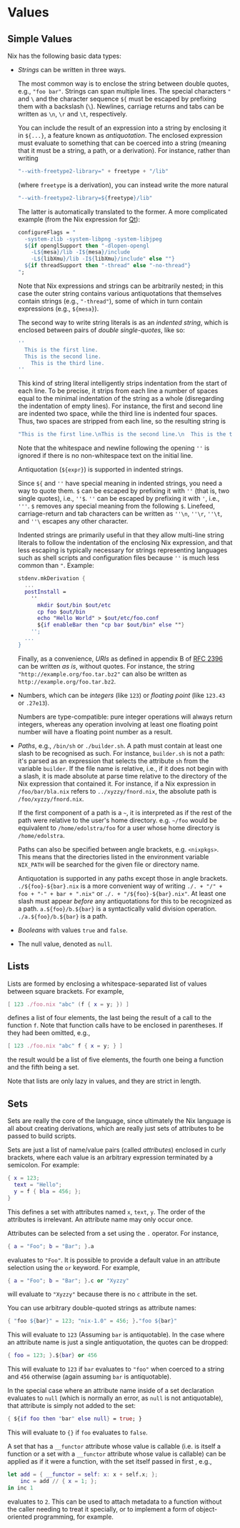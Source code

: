# Values

## Simple Values

Nix has the following basic data types:

  - *Strings* can be written in three ways.
    
    The most common way is to enclose the string between double quotes,
    e.g., `"foo bar"`. Strings can span multiple lines. The special
    characters `"` and `\` and the character sequence `${` must be
    escaped by prefixing them with a backslash (`\`). Newlines, carriage
    returns and tabs can be written as `\n`, `\r` and `\t`,
    respectively.
    
    You can include the result of an expression into a string by
    enclosing it in `${...}`, a feature known as *antiquotation*. The
    enclosed expression must evaluate to something that can be coerced
    into a string (meaning that it must be a string, a path, or a
    derivation). For instance, rather than writing
    
    ```nix
    "--with-freetype2-library=" + freetype + "/lib"
    ```
    
    (where `freetype` is a derivation), you can instead write the more
    natural
    
    ```nix
    "--with-freetype2-library=${freetype}/lib"
    ```
    
    The latter is automatically translated to the former. A more
    complicated example (from the Nix expression for
    [Qt](http://www.trolltech.com/products/qt)):
    
    ```nix
    configureFlags = "
      -system-zlib -system-libpng -system-libjpeg
      ${if openglSupport then "-dlopen-opengl
        -L${mesa}/lib -I${mesa}/include
        -L${libXmu}/lib -I${libXmu}/include" else ""}
      ${if threadSupport then "-thread" else "-no-thread"}
    ";
    ```
    
    Note that Nix expressions and strings can be arbitrarily nested; in
    this case the outer string contains various antiquotations that
    themselves contain strings (e.g., `"-thread"`), some of which in
    turn contain expressions (e.g., `${mesa}`).
    
    The second way to write string literals is as an *indented string*,
    which is enclosed between pairs of *double single-quotes*, like so:
    
    ```nix
    ''
      This is the first line.
      This is the second line.
        This is the third line.
    ''
    ```
    
    This kind of string literal intelligently strips indentation from
    the start of each line. To be precise, it strips from each line a
    number of spaces equal to the minimal indentation of the string as a
    whole (disregarding the indentation of empty lines). For instance,
    the first and second line are indented two space, while the third
    line is indented four spaces. Thus, two spaces are stripped from
    each line, so the resulting string is
    
    ```nix
    "This is the first line.\nThis is the second line.\n  This is the third line.\n"
    ```
    
    Note that the whitespace and newline following the opening `''` is
    ignored if there is no non-whitespace text on the initial line.
    
    Antiquotation (`${expr}`) is supported in indented strings.
    
    Since `${` and `''` have special meaning in indented strings, you
    need a way to quote them. `$` can be escaped by prefixing it with
    `''` (that is, two single quotes), i.e., `''$`. `''` can be escaped
    by prefixing it with `'`, i.e., `'''`. `$` removes any special
    meaning from the following `$`. Linefeed, carriage-return and tab
    characters can be written as `''\n`, `''\r`, `''\t`, and `''\`
    escapes any other character.
    
    Indented strings are primarily useful in that they allow multi-line
    string literals to follow the indentation of the enclosing Nix
    expression, and that less escaping is typically necessary for
    strings representing languages such as shell scripts and
    configuration files because `''` is much less common than `"`.
    Example:
    
    ```nix
    stdenv.mkDerivation {
      ...
      postInstall =
        ''
          mkdir $out/bin $out/etc
          cp foo $out/bin
          echo "Hello World" > $out/etc/foo.conf
          ${if enableBar then "cp bar $out/bin" else ""}
        '';
      ...
    }
    ```
    
    Finally, as a convenience, *URIs* as defined in appendix B of
    [RFC 2396](http://www.ietf.org/rfc/rfc2396.txt) can be written *as
    is*, without quotes. For instance, the string
    `"http://example.org/foo.tar.bz2"` can also be written as
    `http://example.org/foo.tar.bz2`.

  - Numbers, which can be *integers* (like `123`) or *floating point*
    (like `123.43` or `.27e13`).
    
    Numbers are type-compatible: pure integer operations will always
    return integers, whereas any operation involving at least one
    floating point number will have a floating point number as a result.

  - *Paths*, e.g., `/bin/sh` or `./builder.sh`. A path must contain at
    least one slash to be recognised as such. For instance, `builder.sh`
    is not a path: it's parsed as an expression that selects the
    attribute `sh` from the variable `builder`. If the file name is
    relative, i.e., if it does not begin with a slash, it is made
    absolute at parse time relative to the directory of the Nix
    expression that contained it. For instance, if a Nix expression in
    `/foo/bar/bla.nix` refers to `../xyzzy/fnord.nix`, the absolute path
    is `/foo/xyzzy/fnord.nix`.
    
    If the first component of a path is a `~`, it is interpreted as if
    the rest of the path were relative to the user's home directory.
    e.g. `~/foo` would be equivalent to `/home/edolstra/foo` for a user
    whose home directory is `/home/edolstra`.
    
    Paths can also be specified between angle brackets, e.g.
    `<nixpkgs>`. This means that the directories listed in the
    environment variable `NIX_PATH` will be searched for the given file
    or directory name.

    Antiquotation is supported in any paths except those in angle brackets.
    `./${foo}-${bar}.nix` is a more convenient way of writing 
    `./. + "/" + foo + "-" + bar + ".nix"` or `./. + "/${foo}-${bar}.nix"`. At
    least one slash must appear *before* any antiquotations for this to be
    recognized as a path. `a.${foo}/b.${bar}` is a syntactically valid division
    operation. `./a.${foo}/b.${bar}` is a path.

  - *Booleans* with values `true` and `false`.

  - The null value, denoted as `null`.

## Lists

Lists are formed by enclosing a whitespace-separated list of values
between square brackets. For example,

```nix
[ 123 ./foo.nix "abc" (f { x = y; }) ]
```

defines a list of four elements, the last being the result of a call to
the function `f`. Note that function calls have to be enclosed in
parentheses. If they had been omitted, e.g.,

```nix
[ 123 ./foo.nix "abc" f { x = y; } ]
```

the result would be a list of five elements, the fourth one being a
function and the fifth being a set.

Note that lists are only lazy in values, and they are strict in length.

## Sets

Sets are really the core of the language, since ultimately the Nix
language is all about creating derivations, which are really just sets
of attributes to be passed to build scripts.

Sets are just a list of name/value pairs (called *attributes*) enclosed
in curly brackets, where each value is an arbitrary expression
terminated by a semicolon. For example:

```nix
{ x = 123;
  text = "Hello";
  y = f { bla = 456; };
}
```

This defines a set with attributes named `x`, `text`, `y`. The order of
the attributes is irrelevant. An attribute name may only occur once.

Attributes can be selected from a set using the `.` operator. For
instance,

```nix
{ a = "Foo"; b = "Bar"; }.a
```

evaluates to `"Foo"`. It is possible to provide a default value in an
attribute selection using the `or` keyword. For example,

```nix
{ a = "Foo"; b = "Bar"; }.c or "Xyzzy"
```

will evaluate to `"Xyzzy"` because there is no `c` attribute in the set.

You can use arbitrary double-quoted strings as attribute names:

```nix
{ "foo ${bar}" = 123; "nix-1.0" = 456; }."foo ${bar}"
```

This will evaluate to `123` (Assuming `bar` is antiquotable). In the
case where an attribute name is just a single antiquotation, the quotes
can be dropped:

```nix
{ foo = 123; }.${bar} or 456
```

This will evaluate to `123` if `bar` evaluates to `"foo"` when coerced
to a string and `456` otherwise (again assuming `bar` is antiquotable).

In the special case where an attribute name inside of a set declaration
evaluates to `null` (which is normally an error, as `null` is not
antiquotable), that attribute is simply not added to the set:

```nix
{ ${if foo then "bar" else null} = true; }
```

This will evaluate to `{}` if `foo` evaluates to `false`.

A set that has a `__functor` attribute whose value is callable (i.e. is
itself a function or a set with a `__functor` attribute whose value is
callable) can be applied as if it were a function, with the set itself
passed in first , e.g.,

```nix
let add = { __functor = self: x: x + self.x; };
    inc = add // { x = 1; };
in inc 1
```

evaluates to `2`. This can be used to attach metadata to a function
without the caller needing to treat it specially, or to implement a form
of object-oriented programming, for example.
